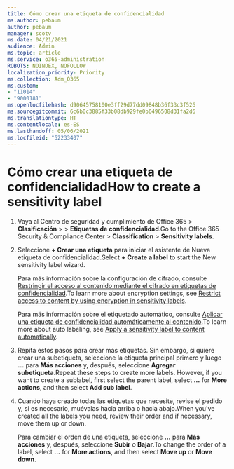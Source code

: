 ```yaml
---
title: Cómo crear una etiqueta de confidencialidad
ms.author: pebaum
author: pebaum
manager: scotv
ms.date: 04/21/2021
audience: Admin
ms.topic: article
ms.service: o365-administration
ROBOTS: NOINDEX, NOFOLLOW
localization_priority: Priority
ms.collection: Adm_O365
ms.custom:
- "11014"
- "9000181"
ms.openlocfilehash: d90645758100e3ff29d77dd09848b36f33c3f526
ms.sourcegitcommit: 6c6b0c3885f33b08db929fe0b6496508d31fa2d6
ms.translationtype: HT
ms.contentlocale: es-ES
ms.lasthandoff: 05/06/2021
ms.locfileid: "52233407"
---
```

# <a name="how-to-create-a-sensitivity-label"></a><span data-ttu-id="db35d-102">Cómo crear una etiqueta de confidencialidad</span><span class="sxs-lookup"><span data-stu-id="db35d-102">How to create a sensitivity label</span></span>

1. <span data-ttu-id="db35d-103">Vaya al Centro de seguridad y cumplimiento de Office 365 > **Clasificación** >  > **Etiquetas de confidencialidad**.</span><span class="sxs-lookup"><span data-stu-id="db35d-103">Go to the Office 365 Security & Compliance Center > **Classification** > **Sensitivity labels**.</span></span>

1. <span data-ttu-id="db35d-104">Seleccione **+ Crear una etiqueta** para iniciar el asistente de Nueva etiqueta de confidencialidad.</span><span class="sxs-lookup"><span data-stu-id="db35d-104">Select **+ Create a label** to start the New sensitivity label wizard.</span></span>

    <span data-ttu-id="db35d-105">Para más información sobre la configuración de cifrado, consulte [Restringir el acceso al contenido mediante el cifrado en etiquetas de confidencialidad](https://go.microsoft.com/fwlink/?linkid=2106331).</span><span class="sxs-lookup"><span data-stu-id="db35d-105">To learn more about encryption settings, see [Restrict access to content by using encryption in sensitivity labels](https://go.microsoft.com/fwlink/?linkid=2106331).</span></span>

    <span data-ttu-id="db35d-106">Para más información sobre el etiquetado automático, consulte [Aplicar una etiqueta de confidencialidad automáticamente al contenido](https://go.microsoft.com/fwlink/?linkid=2105837).</span><span class="sxs-lookup"><span data-stu-id="db35d-106">To learn more about auto labeling, see [Apply a sensitivity label to content automatically](https://go.microsoft.com/fwlink/?linkid=2105837).</span></span>

1. <span data-ttu-id="db35d-p101">Repita estos pasos para crear más etiquetas. Sin embargo, si quiere crear una subetiqueta, seleccione la etiqueta principal primero y luego **...** para **Más acciones** y, después, seleccione **Agregar subetiqueta**.</span><span class="sxs-lookup"><span data-stu-id="db35d-p101">Repeat these steps to create more labels. However, if you want to create a sublabel, first select the parent label, select **...** for **More actions**, and then select **Add sub label**.</span></span>

1. <span data-ttu-id="db35d-109">Cuando haya creado todas las etiquetas que necesite, revise el pedido y, si es necesario, muévalas hacia arriba o hacia abajo.</span><span class="sxs-lookup"><span data-stu-id="db35d-109">When you've created all the labels you need, review their order and if necessary, move them up or down.</span></span> 
    
    <span data-ttu-id="db35d-110">Para cambiar el orden de una etiqueta, seleccione **...** para **Más acciones** y, después, seleccione **Subir** o **Bajar**.</span><span class="sxs-lookup"><span data-stu-id="db35d-110">To change the order of a label, select **...** for **More actions**, and then select **Move up** or **Move down**.</span></span>
